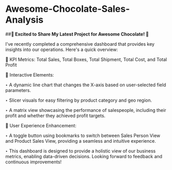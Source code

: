 # Awesome-Chocolate-Sales-Analysis

##**🚀 Excited to Share My Latest Project for Awesome Chocolate! 🍫**

I've recently completed a comprehensive dashboard that provides key insights into our operations. Here's a quick overview:

🔹 KPI Metrics: Total Sales, Total Boxes, Total Shipment, Total Cost, and Total Profit

🔹 Interactive Elements:

‣ A dynamic line chart that changes the X-axis based on user-selected field parameters.

‣ Slicer visuals for easy filtering by product category and geo region.

‣ A matrix view showcasing the performance of salespeople, including their profit and whether they achieved profit targets.

🔹 User Experience Enhancement:

‣ A toggle button using bookmarks to switch between Sales Person View and Product Sales View, providing a seamless and intuitive experience.

‣ This dashboard is designed to provide a holistic view of our business metrics, enabling data-driven decisions. Looking forward to feedback and continuous improvements!
